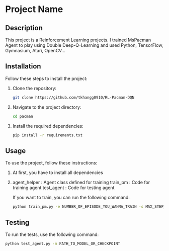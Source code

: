 # Project Name

## Description

This project is a Reinforcement Learning projects. I trained MsPacman Agent to play using Double Deep-Q-Learning and used Python, TensorFlow, Gymnasium, Atari, OpenCV... 

## Installation

Follow these steps to install the project:

1. Clone the repository:
    ```bash
    git clone https://github.com/tkhangg0910/RL-Pacman-DQN
    ```
2. Navigate to the project directory:
    ```bash
    cd pacman
    ```
3. Install the required dependencies:
    ```bash
    pip install -r requirements.txt
    ```

## Usage

To use the project, follow these instructions:

1. At first, you have to install all dependencies
2. agent_helper : Agent class defined for training
   train_pm : Code for training agent
   test_agent : Code for testing agent
    
    If you want to train, you can run the following command:
    ```bash
    python train_pm.py -e NUMBER_OF_EPISODE_YOU_WANNA_TRAIN -s MAX_STEP_FOR_EACH_EP -l[OPTIONAL] PATH_TO_YOUR_CHECKPOINT
    ```


## Testing

To run the tests, use the following command:

```bash
python test_agent.py -m PATH_TO_MODEL_OR_CHECKPOINT 
